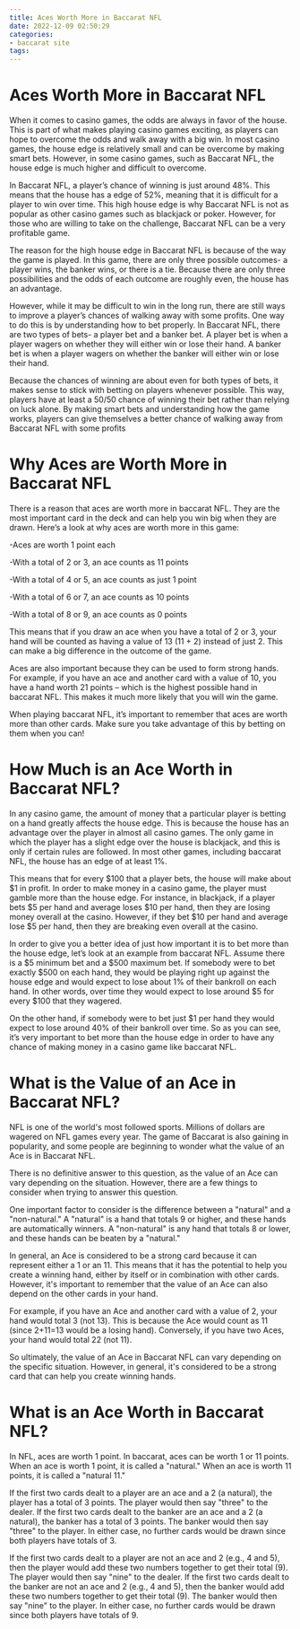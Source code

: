 ```yaml
---
title: Aces Worth More in Baccarat NFL
date: 2022-12-09 02:50:29
categories:
- baccarat site
tags:
---
```



#  Aces Worth More in Baccarat NFL

When it comes to casino games, the odds are always in favor of the house. This is part of what makes playing casino games exciting, as players can hope to overcome the odds and walk away with a big win. In most casino games, the house edge is relatively small and can be overcome by making smart bets. However, in some casino games, such as Baccarat NFL, the house edge is much higher and difficult to overcome.

In Baccarat NFL, a player’s chance of winning is just around 48%. This means that the house has a edge of 52%, meaning that it is difficult for a player to win over time. This high house edge is why Baccarat NFL is not as popular as other casino games such as blackjack or poker. However, for those who are willing to take on the challenge, Baccarat NFL can be a very profitable game.

The reason for the high house edge in Baccarat NFL is because of the way the game is played. In this game, there are only three possible outcomes- a player wins, the banker wins, or there is a tie. Because there are only three possibilities and the odds of each outcome are roughly even, the house has an advantage.

However, while it may be difficult to win in the long run, there are still ways to improve a player’s chances of walking away with some profits. One way to do this is by understanding how to bet properly. In Baccarat NFL, there are two types of bets- a player bet and a banker bet. A player bet is when a player wagers on whether they will either win or lose their hand. A banker bet is when a player wagers on whether the banker will either win or lose their hand.

Because the chances of winning are about even for both types of bets, it makes sense to stick with betting on players whenever possible. This way, players have at least a 50/50 chance of winning their bet rather than relying on luck alone. By making smart bets and understanding how the game works, players can give themselves a better chance of walking away from Baccarat NFL with some profits

#  Why Aces are Worth More in Baccarat NFL

There is a reason that aces are worth more in baccarat NFL. They are the most important card in the deck and can help you win big when they are drawn. Here’s a look at why aces are worth more in this game:

-Aces are worth 1 point each

-With a total of 2 or 3, an ace counts as 11 points

-With a total of 4 or 5, an ace counts as just 1 point

-With a total of 6 or 7, an ace counts as 10 points

-With a total of 8 or 9, an ace counts as 0 points

This means that if you draw an ace when you have a total of 2 or 3, your hand will be counted as having a value of 13 (11 + 2) instead of just 2. This can make a big difference in the outcome of the game.

Aces are also important because they can be used to form strong hands. For example, if you have an ace and another card with a value of 10, you have a hand worth 21 points – which is the highest possible hand in baccarat NFL. This makes it much more likely that you will win the game.

When playing baccarat NFL, it’s important to remember that aces are worth more than other cards. Make sure you take advantage of this by betting on them when you can!

#  How Much is an Ace Worth in Baccarat NFL?

In any casino game, the amount of money that a particular player is betting on a hand greatly affects the house edge. This is because the house has an advantage over the player in almost all casino games. The only game in which the player has a slight edge over the house is blackjack, and this is only if certain rules are followed. In most other games, including baccarat NFL, the house has an edge of at least 1%.

This means that for every $100 that a player bets, the house will make about $1 in profit. In order to make money in a casino game, the player must gamble more than the house edge. For instance, in blackjack, if a player bets $5 per hand and average loses $10 per hand, then they are losing money overall at the casino. However, if they bet $10 per hand and average lose $5 per hand, then they are breaking even overall at the casino.

In order to give you a better idea of just how important it is to bet more than the house edge, let’s look at an example from baccarat NFL. Assume there is a $5 minimum bet and a $500 maximum bet. If somebody were to bet exactly $500 on each hand, they would be playing right up against the house edge and would expect to lose about 1% of their bankroll on each hand. In other words, over time they would expect to lose around $5 for every $100 that they wagered.

On the other hand, if somebody were to bet just $1 per hand they would expect to lose around 40% of their bankroll over time. So as you can see, it’s very important to bet more than the house edge in order to have any chance of making money in a casino game like baccarat NFL.

#  What is the Value of an Ace in Baccarat NFL?

NFL is one of the world's most followed sports. Millions of dollars are wagered on NFL games every year. The game of Baccarat is also gaining in popularity, and some people are beginning to wonder what the value of an Ace is in Baccarat NFL.

There is no definitive answer to this question, as the value of an Ace can vary depending on the situation. However, there are a few things to consider when trying to answer this question.

One important factor to consider is the difference between a "natural" and a "non-natural." A "natural" is a hand that totals 9 or higher, and these hands are automatically winners. A "non-natural" is any hand that totals 8 or lower, and these hands can be beaten by a "natural."

In general, an Ace is considered to be a strong card because it can represent either a 1 or an 11. This means that it has the potential to help you create a winning hand, either by itself or in combination with other cards. However, it's important to remember that the value of an Ace can also depend on the other cards in your hand.

For example, if you have an Ace and another card with a value of 2, your hand would total 3 (not 13). This is because the Ace would count as 11 (since 2+11=13 would be a losing hand). Conversely, if you have two Aces, your hand would total 22 (not 11).

So ultimately, the value of an Ace in Baccarat NFL can vary depending on the specific situation. However, in general, it's considered to be a strong card that can help you create winning hands.

#  What is an Ace Worth in Baccarat NFL?

In NFL, aces are worth 1 point. In baccarat, aces can be worth 1 or 11 points. When an ace is worth 1 point, it is called a "natural." When an ace is worth 11 points, it is called a "natural 11."

If the first two cards dealt to a player are an ace and a 2 (a natural), the player has a total of 3 points. The player would then say "three" to the dealer. If the first two cards dealt to the banker are an ace and a 2 (a natural), the banker has a total of 3 points. The banker would then say "three" to the player. In either case, no further cards would be drawn since both players have totals of 3.

If the first two cards dealt to a player are not an ace and 2 (e.g., 4 and 5), then the player would add these two numbers together to get their total (9). The player would then say "nine" to the dealer. If the first two cards dealt to the banker are not an ace and 2 (e.g., 4 and 5), then the banker would add these two numbers together to get their total (9). The banker would then say "nine" to the player. In either case, no further cards would be drawn since both players have totals of 9.